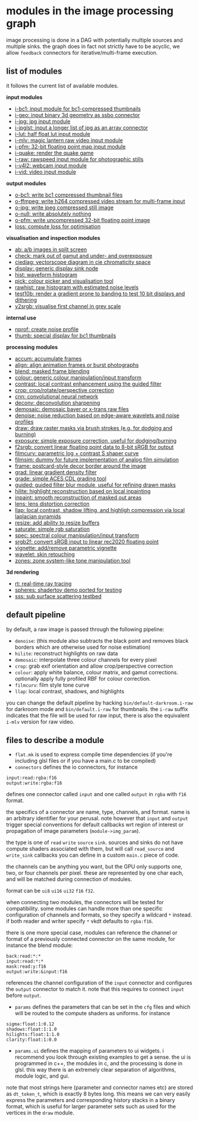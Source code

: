 # modules in the image processing graph

image processing is done in a DAG with potentially multiple sources and multiple sinks.
the graph does in fact not strictly have to be acyclic, we allow `feedback` connectors
for iterative/multi-frame execution.

## list of modules
it follows the current list of available modules.

**input modules**

* [i-bc1: input module for bc1-compressed thumbnails](./i-bc1/readme.md)
* [i-geo: input binary 3d geometry as ssbo connector](./i-geo/readme.md)
* [i-jpg: jpg input module](./i-jpg/readme.md)
* [i-jpglst: input a longer list of jpg as an array connector](./i-jpglst/readme.md)
* [i-lut: half float lut input module](./i-lut/readme.md)
* [i-mlv: magic lantern raw video input module](./i-mlv/readme.md)
* [i-pfm: 32-bit floating point map input module](./i-pfm/readme.md)
* [i-quake: render the quake game](./i-quake/readme.md)
* [i-raw: rawspeed input module for photographic stills](./i-raw/readme.md)
* [i-v4l2: webcam input module](./i-v4l2/readme.md)
* [i-vid: video input module](./i-vid/readme.md)

**output modules**

* [o-bc1: write bc1 compressed thumbnail files](./o-bc1/readme.md)
* [o-ffmpeg: write h264 compressed video stream for multi-frame input](./o-ffmpeg/readme.md)
* [o-jpg: write jpeg compressed still image](./o-jpg/readme.md)
* [o-null: write absolutely nothing](./o-null/readme.md)
* [o-pfm: write uncompressed 32-bit floating point image](./o-pfm/readme.md)
* [loss: compute loss for optimisation](./loss/readme.md)

**visualisation and inspection modules**

* [ab: a/b images in split screen](./ab/readme.md)
* [check: mark out of gamut and under- and overexposure](./check/readme.md)
* [ciediag: vectorscope diagram in cie chromaticity space](./ciediag/readme.md)
* [display: generic display sink node](./display/readme.md)
* [hist: waveform histogram](./hist/readme.md)
* [pick: colour picker and visualisation tool](./pick/readme.md)
* [rawhist: raw histogram with estimated noise levels](./rawhist/readme.md)
* [test10b: render a gradient prone to banding to test 10 bit displays and dithering](./test10b/readme.md)
* [y2srgb: visualise first channel in grey scale](./y2srgb/readme.md)

**internal use**

* [nprof: create noise profile](./nprof/readme.md)
* [thumb: special display for bc1 thumbnails](./thumb/readme.md)

**processing modules**

* [accum: accumulate frames](./accum/readme.md)
* [align: align animation frames or burst photographs](./align/readme.md)
* [blend: masked frame blending](./blend/readme.md)
* [colour: generic colour manipulation/input transform](./colour/readme.md)
* [contrast: local contrast enhancement using the guided filter](./contrast/readme.md)
* [crop: crop/rotate/perspective correction](./crop/readme.md)
* [cnn: convolutional neural network](./cnn/readme.md)
* [deconv: deconvolution sharpening](./deconv/readme.md)
* [demosaic: demosaic bayer or x-trans raw files](./demosaic/readme.md)
* [denoise: noise reduction based on edge-aware wavelets and noise profiles](./denoise/readme.md)
* [draw: draw raster masks via brush strokes (e.g. for dodging and burning)](./draw/readme.md)
* [exposure: simple exposure correction, useful for dodging/burning](./exposure/readme.md)
* [f2srgb: convert linear floating point data to 8-bit sRGB for output](./f2srgb/readme.md)
* [filmcurv: parametric log + contrast S shaper curve](./filmcurv/readme.md)
* [filmsim: dummy for future implementation of analog film simulation](./filmsim/readme.md)
* [frame: postcard-style decor border around the image](./frame/readme.md)
* [grad: linear gradient density filter](./grad/readme.md)
* [grade: simple ACES CDL grading tool](./grade/readme.md)
* [guided: guided filter blur module, useful for refining drawn masks](./guided/readme.md)
* [hilite: highlight reconstruction based on local inpainting](./hilite/readme.md)
* [inpaint: smooth reconstruction of masked out areas](./inpaint/readme.md)
* [lens: lens distortion correction](./lens/readme.md)
* [llap: local contrast, shadow lifting, and highligh compression via local laplacian pyramids](./llap/readme.md)
* [resize: add ability to resize buffers](./resize/readme.md)
* [saturate: simple rgb saturation](./saturate/readme.md)
* [spec: spectral colour manipulation/input transform](./spec/readme.md)
* [srgb2f: convert sRGB input to linear rec2020 floating point](./srgb2f/readme.md)
* [vignette: add/remove parametric vignette](./vignette/readme.md)
* [wavelet: skin retouching](./wavelet/readme.md)
* [zones: zone system-like tone manipulation tool](./zones/readme.md)

**3d rendering**

* [rt: real-time ray tracing](./rt/readme.md)
* [spheres: shadertoy demo ported for testing](./spheres/readme.md)
* [sss: sub surface scattering testbed](./sss/readme.md)


## default pipeline

by default, a raw image is passed through the following pipeline:

* `denoise`: (this module also subtracts the black point and removes black borders which are otherwise used for noise estimation)
* `hilite`: reconstruct highlights on raw data
* `demosaic`: interpolate three colour channels for every pixel
* `crop`: grab exif orientation and allow crop/perspective correction
* `colour`: apply white balance, colour matrix, and gamut corrections. optionally apply fully profiled RBF for colour correction.
* `filmcurv`: film style tone curve
* `llap`: local contrast, shadows, and highlights

you can change the default pipeline by hacking `bin/default-darkroom.i-raw` for
darkroom mode and `bin/default.i-raw` for thumbnails. the `i-raw` suffix
indicates that the file will be used for raw input, there is also the
equivalent `i-mlv` version for raw video.


## files to describe a module

* `flat.mk` is used to express compile time dependencies (if you're including glsl files or if you have a main.c to be compiled)
* `connectors` defines the io connectors, for instance
```
input:read:rgba:f16
output:write:rgba:f16
```
defines one connector called `input` and one called `output` in `rgba` with `f16` format.

the specifics of a connector are name, type, channels, and format. name is an
arbitrary identifier for your perusal. note however that `input` and `output`
trigger special conventions for default callbacks wrt region of interest or
propagation of image parameters (`module->img_param`).

the type is one of `read` `write` `source` `sink`. sources and sinks do not
have compute shaders associated with them, but will call `read_source` and
`write_sink` callbacks you can define in a custom `main.c` piece of code.

the channels can be anything you want, but the GPU only supports one, two, or
four channels per pixel. these are represented by one char each, and will be
matched during connection of modules.

format can be `ui8` `ui16` `ui32` `f16` `f32`.

when connecting two modules, the connectors will be tested for compatibility.
some modules can handle more than one specific configuration of channels and
formats, so they specify a wildcard `*` instead. if both reader and writer
specify `*` vkdt defaults to `rgba:f16`.

there is one more special case, modules can reference the channel or format of
a previously connected connector on the same module, for instance the blend module:
```
back:read:*:*
input:read:*:*
mask:read:y:f16
output:write:&input:f16
```
references the channel configuration of the `input` connector and configures
the `output` connector to match it. note that this requires to connect `input`
before `output`.

* `params` defines the parameters that can be set in the `cfg` files and which
  will be routed to the compute shaders as uniforms. for instance
```
sigma:float:1:0.12
shadows:float:1:1.0
hilights:float:1:1.0
clarity:float:1:0.0
```
* `params.ui` defines the mapping of parameters to ui widgets. i recommend you
  look through existing examples to get a sense. the ui is programmed in c++,
  the modules in c, and the processing is done in glsl. this way there is an
  extremely clear separation of algorithms, module logic, and gui.

note that most strings here (parameter and connector names etc) are stored as
`dt_token_t`, which is exactly 8 bytes long. this means we can very easily
express the parameters and corresponding history stacks in a binary format,
which is useful for larger parameter sets such as used for the vertices
in the `draw` module.

